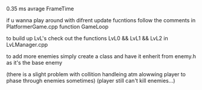 0.35 ms avrage FrameTime

if u wanna play around with difrent update fucntions follow the comments in PlatformerGame.cpp function GameLoop

to build up LvL's check out the functions LvL0 && LvL1 && LvL2 in LvLManager.cpp

to add more enemies simply create a class and have it enherit from enemy.h as it's the base enemy

(there is a slight problem with collition handleing atm alowwing player to phase through enemies sometimes)
(player still can't kill enemies...)
